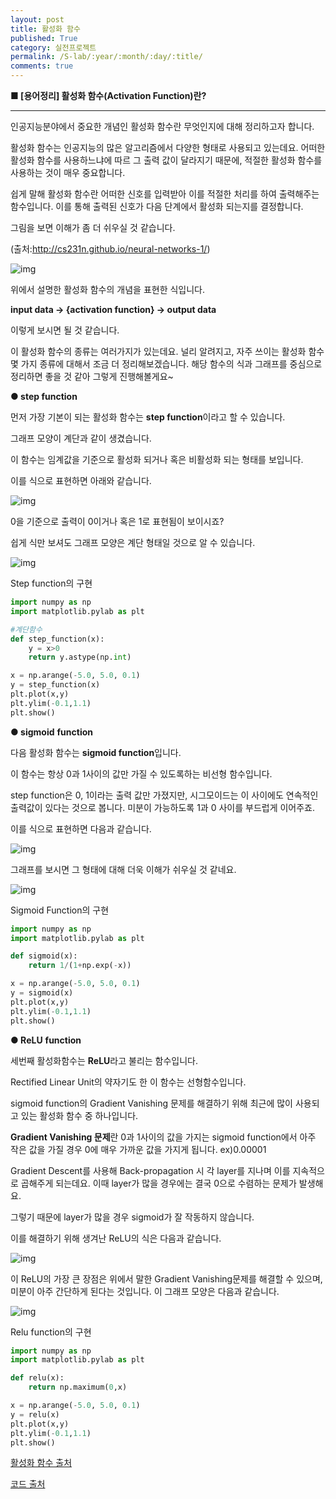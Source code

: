 ```yaml
---
layout: post
title: 활성화 함수
published: True
category: 실전프로젝트
permalink: /S-lab/:year/:month/:day/:title/
comments: true
---
```


**■ [용어정리] 활성화 함수(Activation Function)란?**

------

인공지능분야에서 중요한 개념인 활성화 함수란 무엇인지에 대해 정리하고자 합니다.

활성화 함수는 인공지능의 많은 알고리즘에서 다양한 형태로 사용되고 있는데요. 어떠한 활성화 함수를 사용하느냐에 따르 그 출력 값이 달라지기 때문에, 적절한 활성화 함수를 사용하는 것이 매우 중요합니다.

쉽게 말해 활성화 함수란 어떠한 신호를 입력받아 이를 적절한 처리를 하여 출력해주는 함수입니다. 이를 통해 출력된 신호가 다음 단계에서 활성화 되는지를 결정합니다.

그림을 보면 이해가 좀 더 쉬우실 것 같습니다.

(출처:http://cs231n.github.io/neural-networks-1/)

![img](https://t1.daumcdn.net/cfile/tistory/99DAD33359F1FD8A34)



위에서 설명한 활성화 함수의 개념을 표현한 식입니다.

**input data -> {activation function} -> output data**

이렇게 보시면 될 것 같습니다.

이 활성화 함수의 종류는 여러가지가 있는데요. 널리 알려지고, 자주 쓰이는 활성화 함수 몇 가지 종류에 대해서 조금 더 정리해보겠습니다. 해당 함수의 식과 그래프를 중심으로 정리하면 좋을 것 같아 그렇게 진행해볼게요~

**● step function**

먼저 가장 기본이 되는 활성화 함수는 **step function**이라고 할 수 있습니다.

그래프 모양이 계단과 같이 생겼습니다.

이 함수는 임계값을 기준으로 활성화 되거나 혹은 비활성화 되는 형태를 보입니다.

이를 식으로 표현하면 아래와 같습니다.

![img](https://t1.daumcdn.net/cfile/tistory/996C203359F5EE5101)

0을 기준으로 출력이 0이거나 혹은 1로 표현됨이 보이시죠?

쉽게 식만 보셔도 그래프 모양은 계단 형태일 것으로 알 수 있습니다.

![img](https://t1.daumcdn.net/cfile/tistory/99B3CD3359F5F56B36)

Step function의 구현

```python
import numpy as np
import matplotlib.pylab as plt

#계단함수
def step_function(x):
    y = x>0
    return y.astype(np.int)

x = np.arange(-5.0, 5.0, 0.1)
y = step_function(x)
plt.plot(x,y)
plt.ylim(-0.1,1.1)
plt.show()
```



**● sigmoid** **function**

다음 활성화 함수는 **sigmoid function**입니다.

이 함수는 항상 0과 1사이의 값만 가질 수 있도록하는 비선형 함수입니다.

step function은 0, 1이라는 출력 값만 가졌지만, 시그모이드는 이 사이에도 연속적인 출력값이 있다는 것으로 봅니다. 미분이 가능하도록 1과 0 사이를 부드럽게 이어주죠.

이를 식으로 표현하면 다음과 같습니다.

![img](https://t1.daumcdn.net/cfile/tistory/9932623359F5F26007)

그래프를 보시면 그 형태에 대해 더욱 이해가 쉬우실 것 같네요.

![img](https://t1.daumcdn.net/cfile/tistory/99F5B53359F5F57D02)

Sigmoid Function의 구현

```python
import numpy as np
import matplotlib.pylab as plt

def sigmoid(x):
    return 1/(1+np.exp(-x))

x = np.arange(-5.0, 5.0, 0.1)
y = sigmoid(x)
plt.plot(x,y)
plt.ylim(-0.1,1.1)
plt.show()
```

**● ReLU** **function**

세번째 활성화함수는 **ReLU**라고 불리는 함수입니다.

Rectified Linear Unit의 약자기도 한 이 함수는 선형함수입니다.

sigmoid function의 Gradient Vanishing 문제를 해결하기 위해 최근에 많이 사용되고 있는 활성화 함수 중 하나입니다.

**Gradient Vanishing 문제**란 0과 1사이의 값을 가지는 sigmoid function에서 아주 작은 값을 가질 경우 0에 매우 가까운 값을 가지게 됩니다. ex)0.00001

Gradient Descent를 사용해 Back-propagation 시 각 layer를 지나며 이를 지속적으로 곱해주게 되는데요. 이때 layer가 많을 경우에는 결국 0으로 수렴하는 문제가 발생해요.

그렇기 때문에 layer가 많을 경우 sigmoid가 잘 작동하지 않습니다.

이를 해결하기 위해 생겨난 ReLU의 식은 다음과 같습니다.

![img](https://t1.daumcdn.net/cfile/tistory/9938873359F5F43C09)

이 ReLU의 가장 큰 장점은 위에서 말한 Gradient Vanishing문제를 해결할 수 있으며, 미분이 아주 간단하게 된다는 것입니다. 이 그래프 모양은 다음과 같습니다.

![img](https://t1.daumcdn.net/cfile/tistory/99F8D13359F5F58F32)

Relu function의 구현

```python
import numpy as np
import matplotlib.pylab as plt

def relu(x):
    return np.maximum(0,x)

x = np.arange(-5.0, 5.0, 0.1)
y = relu(x)
plt.plot(x,y)
plt.ylim(-0.1,1.1)
plt.show()
```

[활성화 함수 출처](https://zamezzz.tistory.com/215)

[코드 출처](<https://m.blog.naver.com/PostView.nhn?blogId=htk1019&logNo=220965622077&proxyReferer=https%3A%2F%2Fwww.google.com%2F>)

